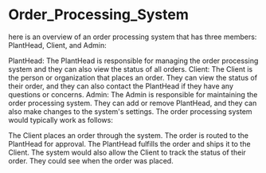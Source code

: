 # Order_Processing_System

here is an overview of an order processing system that has three members: PlantHead, Client, and Admin:

PlantHead: The PlantHead is responsible for managing the order processing system and they can also view the status of all orders.
Client: The Client is the person or organization that places an order. They can view the status of their order, and they can also contact the PlantHead if they have any questions or concerns.
Admin: The Admin is responsible for maintaining the order processing system. They can add or remove PlantHead, and they can also make changes to the system's settings.
The order processing system would typically work as follows:

The Client places an order through the system.
The order is routed to the PlantHead for approval.
The PlantHead fulfills the order and ships it to the Client.
The system would also allow the Client to track the status of their order. They could see when the order was placed.
